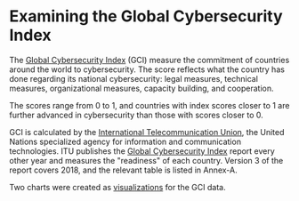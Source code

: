 # Examining the Global Cybersecurity Index 

The [Global Cybersecurity Index](https://www.itu.int/en/ITU-D/Cybersecurity/Pages/global-cybersecurity-index.aspx) (GCI) measure the commitment of countries around the world to cybersecurity. The score reflects what the country has done regarding its national cybersecurity: legal measures, technical measures, organizational measures, capacity building, and cooperation.

The scores range from 0 to 1, and countries with index scores closer to 1 are further advanced in cybersecurity than those with scores closer to 0.

GCI is calculated by the [International Telecommunication Union](https://www.itu.int/en/about/Pages/default.aspx), the United Nations specialized agency for information and communication technologies. ITU publishes the [Global Cybersecurity Index](https://www.itu.int/dms_pub/itu-d/opb/str/D-STR-GCI.01-2018-PDF-E.pdf) report every other year and measures the "readiness" of each country. Version 3 of the report covers 2018, and the relevant table is listed in Annex-A.

Two charts were created as [visualizations](https://fr48.github.io/gci) for the GCI data.
